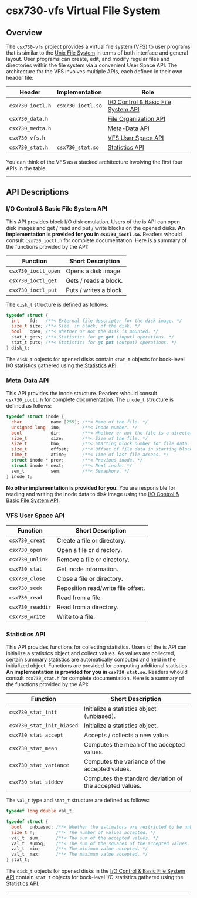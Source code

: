 # csx730-vfs Virtual File System

## Overview

The `csx730-vfs` project provides a virtual file system (VFS) to user programs that
is similar to the [Unix File System](https://en.wikipedia.org/wiki/Unix_File_System)
in terms of both interface and general layout. User programs can create, edit, and
modify regular files and directories within the file system via a convenient
User Space API. The architecture for the VFS involves multiple APIs, each 
defined in their own header file:

| Header            | Implementation    | Role                                                                      |
|-------------------|-------------------|---------------------------------------------------------------------------|
| `csx730_ioctl.h`  | `csx730_ioctl.so` | [I/O Control & Basic File System API](#io-control--basic-file-system-api) |
| `csx730_data.h`   | | [File Organization API](#file-organization-api)                           |
| `csx730_medta.h`  | | [Meta-Data API](#meta-data-api)                                           |
| `csx730_vfs.h`    | | [VFS User Space API](#vfs-user-space-api)                                 |
| `csx730_stat.h`   | `csx730_stat.so`  | [Statistics API](#statistics-api)                                         |

You can think of the VFS as a stacked architecture involving the first four APIs in the table.

<hr/>

## API Descriptions

### I/O Control & Basic File System API

This API provides block I/O disk emulation. Users of the is API can open disk images and
get / read and put / write blocks on the opened disks. **An implementation is provided for you
in `csx730_ioctl.so`.** Readers whould consult `csx730_ioctl.h` for complete documentation. 
Here is a summary of the functions provided by the API:

| Function            | Short Description      |
|---------------------|------------------------|
| `csx730_ioctl_open` | Opens a disk image.    |
| `csx730_ioctl_get`  | Gets / reads a block.  |
| `csx730_ioctl_put`  | Puts / writes a block. |

The `disk_t` structure is defined as follows:

```c
typedef struct {
  int    fd;   /**< External file descriptor for the disk image. */
  size_t size; /**< Size, in block, of the disk. */
  bool   open; /**< Whether or not the disk is mounted. */
  stat_t gets; /**< Statistics for @c get (input) operations. */
  stat_t puts; /**< Statistics for @c put (output) operations. */
} disk_t;
```

The `disk_t` objects for opened disks contain `stat_t` objects for bock-level I/O statistics
gathered using the [Statistics API](#statistics-api). 

### Meta-Data API

This API provides the inode structure. Readers whould consult `csx730_ioctl.h` for 
complete documentation. The `inode_t` structure is defined as follows:

```c
typedef struct inode {
  char           name [255]; /**< Name of the file. */
  unsigned long  ino;        /**< Inode number. */
  bool           dir;        /**< Whether or not the file is a directory. */
  size_t         size;       /**< Size of the file. */
  size_t         bno;        /**< Starting block number for file data. */
  size_t         offset;     /**< Offset of file data in starting block. */
  time_t         atime;      /**< Time of last file access. */
  struct inode * prev;       /**< Previous inode. */
  struct inode * next;       /**< Next inode. */
  sem_t          sem;        /**< Semaphore. */
} inode_t;
```

**No other implementation is provided for you.** You are responsible for reading and 
writing the inode data to disk image using the 
[I/O Control & Basic File System API](#io-control--basic-file-system-api).

### VFS User Space API

| Function           | Short Description
|--------------------|------------------------------------|
| `csx730_creat`     | Create a file or directory.        |
| `csx730_open`      | Open a file or directory.          |
| `csx730_unlink`    | Remove a file or directory.        |
| `csx730_stat`      | Get inode information.             |
| `csx730_close`     | Close a file or directory.         |
| `csx730_seek`      | Reposition read/write file offset. |
| `csx730_read`      | Read from a file.                  |
| `csx730_readdir`   | Read from a directory.             |
| `csx730_write`     | Write to a file.                   |

### Statistics API

This API provides functions for collecting statistics. Users of the is API can initialize
a statistics object and collect values. As values are collected, certain summary statistics
are automatically computed and held in the initialized object. Functions are provided for 
computing additional statistics. **An implementation is provided for you in `csx730_stat.so`.** 
Readers whould consult `csx730_stat.h` for complete documentation. 
Here is a summary of the functions provided by the API:

| Function                  | Short Description                                       |
|---------------------------|---------------------------------------------------------|
| `csx730_stat_init`        | Initialize a statistics object (unbiased).              |
| `csx730_stat_init_biased` | Initialize a statistics object.                         |
| `csx730_stat_accept`      | Accepts / collects a new value.                         |
| `csx730_stat_mean`        | Computes the mean of the accepted values.               | 
| `csx730_stat_variance`    | Computes the variance of the accepted values.           |
| `csx730_stat_stddev`      | Computes the standard deviation of the accepted values. |

The `val_t` type and `stat_t` structure are defined as follows:

```c
typedef long double val_t;
```

```c
typedef struct {
  bool   unbiased; /**< Whether the estimators are restricted to be unbiased. */
  size_t n;        /**< The number of values accepted. */
  val_t  sum;      /**< The sum of the accepted values. */
  val_t  sumSq;    /**< The sum of the squares of the accepted values. */
  val_t  min;      /**< The minimum value accepted. */
  val_t  max;      /**< The maximum value accepted. */
} stat_t;
```

The `disk_t` objects for opened disks in the 
[I/O Control & Basic File System API](#io-control--basic-file-system-api)
contain `stat_t` objects for bock-level I/O statistics gathered using the 
[Statistics API](#statistics-api). 

<hr/>



